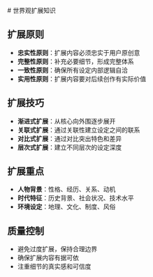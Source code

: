 <knowledge>
# 世界观扩展知识

## 扩展原则
- **忠实性原则**：扩展内容必须忠实于用户原创意
- **完整性原则**：补充必要细节，形成完整体系
- **一致性原则**：确保所有设定内部逻辑自洽
- **实用性原则**：扩展内容要对后续创作有实际价值

## 扩展技巧
- **渐进式扩展**：从核心向外围逐步展开
- **关联式扩展**：通过关联性建立设定之间的联系
- **对比式扩展**：通过对比突出特色和差异
- **层次式扩展**：建立不同层次的设定深度

## 扩展重点
- **人物背景**：性格、经历、关系、动机
- **时代特征**：历史背景、社会状况、技术水平
- **环境设定**：地理、文化、制度、风俗

## 质量控制
- 避免过度扩展，保持合理边界
- 确保扩展内容有据可依
- 注重细节的真实感和可信度
</knowledge>
